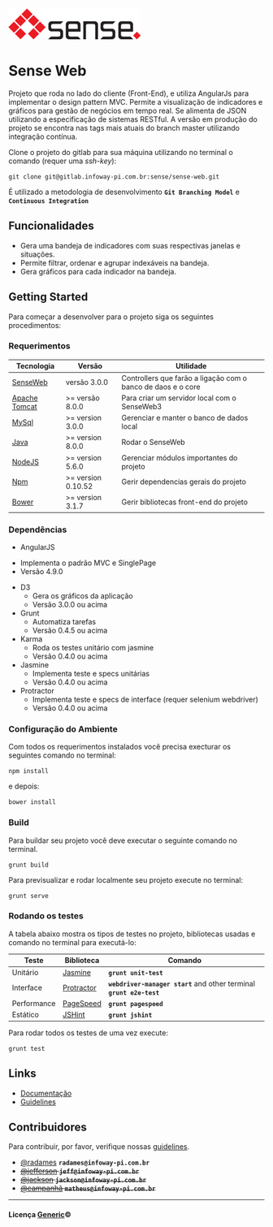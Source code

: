 ![Sense Logo](sense-marca.png)

# Sense Web #


Projeto que roda no lado do cliente (Front-End), e utiliza AngularJs para implementar o design pattern MVC. Permite a visualização de indicadores e gráficos para gestão de negócios em tempo real. Se alimenta de JSON utilizando a especificação de sistemas RESTful. A versão em produção do projeto se encontra nas tags mais atuais do branch master utilizando integração contínua.

Clone o projeto do gitlab para sua máquina utilizando no terminal o comando (requer uma *ssh-key*):

    git clone git@gitlab.infoway-pi.com.br:sense/sense-web.git

É utilizado a metodologia de desenvolvimento **```Git Branching Model```** e **```Continuous Integration```**

## Funcionalidades #

* Gera uma bandeja de indicadores com suas respectivas janelas e situações.
* Permite filtrar, ordenar e agrupar indexáveis na bandeja.
* Gera  gráficos para cada indicador na bandeja.

## Getting Started #

Para começar a desenvolver para o projeto siga os seguintes procedimentos:

### Requerimentos
| Tecnologia | Versão | Utilidade |
|------------|------------|------------|
| [SenseWeb](www.com) | versão 3.0.0 | Controllers que farão a ligação com o banco de daos e o core |
| [Apache Tomcat](www.com) | >= versão 8.0.0 | Para criar um servidor local com o SenseWeb3 |
| [MySql](www.com) | >= version 3.0.0 | Gerenciar e manter o banco de dados local |
| [Java](www.com) | >= version 8.0.0 | Rodar o SenseWeb |
| [NodeJS](www.com) | >= version 5.6.0 | Gerenciar módulos importantes do projeto |
| [Npm](www.com) | >= version 0.10.52 | Gerir dependencias gerais do projeto |
| [Bower](www.com) | >= version 3.1.7 | Gerir bibliotecas front-end do projeto |

### Dependências

* AngularJS
 - Implementa o padrão MVC e SinglePage
 - Versão  4.9.0
* D3
  - Gera os gráficos da aplicação
  - Versão 3.0.0 ou acima
* Grunt
  - Automatiza tarefas
  - Versão 0.4.5 ou acima
* Karma
  - Roda os testes unitário com jasmine
  - Versão 0.4.0 ou acima
* Jasmine
  - Implementa teste e specs unitárias
  - Versão 0.4.0 ou acima
* Protractor  
  - Implementa teste e specs de interface (requer selenium webdriver)
  - Versão 0.4.0 ou acima

### Configuração do Ambiente

Com todos os requerimentos instalados você  precisa execturar os seguintes comando no terminal:

    npm install

e depois:

    bower install

### Build

Para buildar seu projeto você deve executar o seguinte comando no terminal.

    grunt build

Para previsualizar e rodar localmente seu projeto execute no terminal:   

    grunt serve

### Rodando os testes

A tabela abaixo mostra os tipos de testes no projeto, bibliotecas usadas e comando no terminal para executá-lo:

| Teste | Biblioteca | Comando |
|-------|------------|---------|
|Unitário| [Jasmine](www.com) |   **```grunt unit-test```** |
|Interface| [Protractor](www.com) | **```webdriver-manager start```** and other terminal **```grunt e2e-test```** |
|Performance| [PageSpeed](www.com) | **```grunt pagespeed```** |
|Estático| [JSHint](www.com) | **```grunt jshint```**|

Para rodar todos os testes de uma vez execute:

    grunt test

## Links

* [Documentação](http://www.sense.com)
* [Guidelines](http://www.sense.com)

## Contribuidores
Para contribuir, por favor, verifique nossas [guidelines](contributing.md).

* [@radames](http://github.com/radames-armageddon) **```radames@infoway-pi.com.br```**
* ~~[@jefferson](http://github.com/) **```jeff@infoway-pi.com.br```**~~
* ~~[@jackson](http://github.com/) **```jackson@infoway-pi.com.br```**~~
* ~~[@campanhã](http://github.com/) **```matheus@infoway-pi.com.br```**~~

------------
#### Licença [Generic](http://license.com)&copy;
